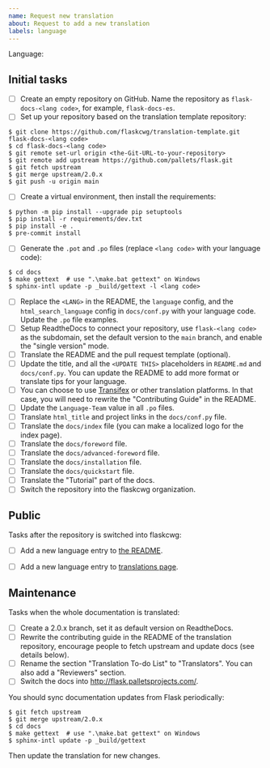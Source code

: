 ```yaml
---
name: Request new translation
about: Request to add a new translation
labels: language
---
```


<!--
Make sure there isn't an existing issue with the language you request to add.
-->

Language:

<!--
Replace this comment with a short introduction of yourself and your former experience with Flask and translation (English -> your language).
-->

<!--
To become a translation coordinator and create a translation for your language, please complete the following initial tasks in 30 days:
-->

## Initial tasks
- [ ] Create an empty repository on GitHub. Name the repository as `flask-docs-<lang code>`, for example, `flask-docs-es`.
- [ ] Set up your repository based on the translation template repository:
```
$ git clone https://github.com/flaskcwg/translation-template.git flask-docs-<lang code>
$ cd flask-docs-<lang code>
$ git remote set-url origin <the-Git-URL-to-your-repository>
$ git remote add upstream https://github.com/pallets/flask.git
$ git fetch upstream
$ git merge upstream/2.0.x
$ git push -u origin main
```
- [ ] Create a virtual environment, then install the requirements:
```
$ python -m pip install --upgrade pip setuptools
$ pip install -r requirements/dev.txt
$ pip install -e .
$ pre-commit install
```
- [ ] Generate the `.pot` and `.po` files (replace `<lang code>` with your language code):
```
$ cd docs
$ make gettext  # use ".\make.bat gettext" on Windows
$ sphinx-intl update -p _build/gettext -l <lang code>
```
- [ ] Replace the `<LANG>` in the README, the `language` config, and the
`html_search_language` config in `docs/conf.py` with your language code.
Update the `.po` file examples.
- [ ] Setup ReadtheDocs to connect your repository, use `flask-<lang code>` as the subdomain, set the default version to the `main` branch, and enable the "single version" mode.
- [ ] Translate the README and the pull request template (optional).
- [ ] Update the title, and all the `<UPDATE THIS>` placeholders  in `README.md` and `docs/conf.py`. You can update the README to add more format or translate tips for your language.
- [ ] You can choose to use [Transifex](https://www.sphinx-doc.org/en/master/usage/advanced/intl.html#using-transifex-service-for-team-translation) or other translation platforms. In that case, you will need to rewrite the "Contributing Guide" in the README.
- [ ] Update the `Language-Team` value in all `.po` files.
- [ ] Translate `html_title` and project links in the `docs/conf.py` file.
- [ ] Translate the `docs/index` file (you can make a localized logo for the index page).
- [ ] Translate the `docs/foreword` file.
- [ ] Translate the `docs/advanced-foreword` file.
- [ ] Translate the `docs/installation` file.
- [ ] Translate the `docs/quickstart` file.
- [ ] Translate the "Tutorial" part of the docs.
- [ ] Switch the repository into the flaskcwg organization.

<!--
We recommend you finish the translation of the chapters above by yourself to keep the
quality and reading experience of the essential part of the documentation. These
chapters are marked as reserved in the translation to-do list.
-->

<!--
When you finished the tasks above, leave a comment that includes your repository URL to ping us, we will switch your repository into the flaskcwg organization, then you can work on other chapters or call for other people to contribute.

After that:
-->

## Public

Tasks after the repository is switched into flaskcwg:

- [ ] Add a new language entry to [the README](https://github.com/flaskcwg/translation-coordination/blob/main/README.md).
- [ ] Add a new language entry to [translations page](https://github.com/flaskcwg/flaskcwg.github.io/blob/source/templates/translations.html).


## Maintenance

Tasks when the whole documentation is translated:

- [ ] Create a 2.0.x branch, set it as default version on ReadtheDocs.
- [ ] Rewrite the contributing guide in the README of the translation repository, encourage people to fetch upstream and update docs (see details below).
- [ ] Rename the section "Translation To-do List" to "Translators". You can also add
a "Reviewers" section.
- [ ] Switch the docs into http://flask.palletsprojects.com/.

You should sync documentation updates from Flask periodically:

```
$ git fetch upstream
$ git merge upstream/2.0.x
$ cd docs
$ make gettext  # use ".\make.bat gettext" on Windows
$ sphinx-intl update -p _build/gettext
```

Then update the translation for new changes.
